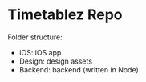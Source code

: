 Timetablez Repo
===

Folder structure:
 - iOS: iOS app
 - Design: design assets
 - Backend: backend (written in Node)

